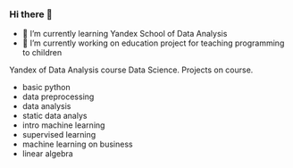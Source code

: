 ### Hi there 👋
- 🌱 I’m currently learning Yandex School of Data Analysis
- 🔭 I’m currently working on education project for teaching programming to children

Yandex of Data Analysis course Data Science.
Projects on course.
- basic python
- data preprocessing
- data analysis
- static data analys
- intro machine learning
- supervised learning
- machine learning on business
- linear algebra

<!--
**magomedovr89/magomedovr89** is a ✨ _special_ ✨ repository because its `README.md` (this file) appears on your GitHub profile.

Here are some ideas to get you started:

- 🔭 I’m currently working on ...
- 🌱 I’m currently learning ...
- 👯 I’m looking to collaborate on ...
- 🤔 I’m looking for help with ...
- 💬 Ask me about ...
- 📫 How to reach me: ...
- 😄 Pronouns: ...
- ⚡ Fun fact: ...
-->
